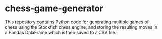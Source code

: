 # chess-game-generator
This repository contains Python code for generating multiple games of chess using the Stockfish chess engine, and storing the resulting moves in a Pandas DataFrame which is then saved to a CSV file. 
